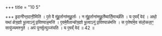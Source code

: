 +++
title = "10 5"

+++
इ॒दानी॑न्त॒दानी॒मिति॑ । ए॒ते वै मु॑हू॒र्ताना॑म्मुहू॒र्ताः । न मु॑हू॒र्ताना॑म्मुहू॒र्तेष्वार्ति॒मार्च्छ॑ति । य ए॒वव्ँ वेद॑ ।  अथो॒ यथा॑ क्षेत्र॒ज्ञो भू॒त्वाऽनु॑ प्र॒विश्यान्न॒मत्ति॑ । ए॒वमे॒वैतान्क्षे॑त्र॒ज्ञो भू॒त्वाऽनु॑ प्र॒विश्यान्न॑मत्ति ।  स ए॒तेषा॑मे॒व स॑लो॒कता॒ꣳ॒ सायु॑ज्यमश्नुते । अप॑ पुनर्मृ॒त्युञ्ज॑यति । य ए॒वव्ँ वेद॑ ॥ 42 ॥


